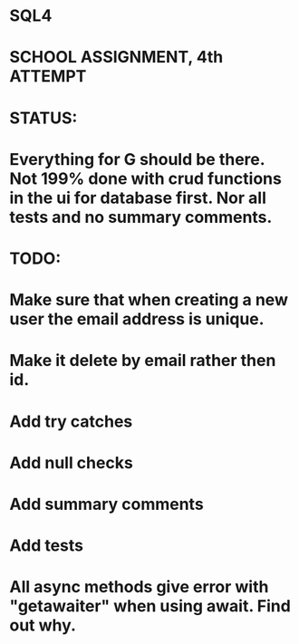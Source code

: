 # SQL4
# SCHOOL ASSIGNMENT, 4th ATTEMPT
#
# STATUS:
# Everything for G should be there. Not 199% done with crud functions in the ui for database first. Nor all tests and no summary comments.
#
# TODO:
# Make sure that when creating a new user the email address is unique.
# Make it delete by email rather then id.
# Add try catches
# Add null checks
# Add summary comments
# Add tests
#
# All async methods give error with "getawaiter" when using await. Find out why.
